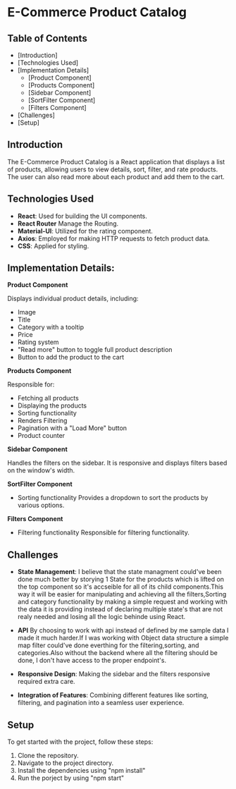 # E-Commerce Product Catalog

## Table of Contents

- [Introduction]
- [Technologies Used]   
- [Implementation Details]
  - [Product Component]
  - [Products Component]
  - [Sidebar Component]
  - [SortFilter Component]
  - [Filters Component] 
- [Challenges]
- [Setup]

## Introduction

The E-Commerce Product Catalog is a React application that displays a list of products, allowing users to view details, sort, filter, and rate products. The user can also read more about each product and add them to the cart.

## Technologies Used

- **React**: Used for building the UI components.
- **React Router** Manage the Routing.
- **Material-UI**: Utilized for the rating component.
- **Axios**: Employed for making HTTP requests to fetch product data.
- **CSS**: Applied for styling.

## Implementation Details:



 **Product Component**

Displays individual product details, including:
- Image
- Title
- Category with a tooltip
- Price
- Rating system
- "Read more" button to toggle full product description
- Button to add the product to the cart

 **Products Component**

Responsible for:
- Fetching all products
- Displaying the products
- Sorting functionality
- Renders Filtering
- Pagination with a "Load More" button
- Product counter

 **Sidebar Component**

Handles the filters on the sidebar. It is responsive and displays filters based on the window's width.

 **SortFilter Component**

- Sorting functionality
Provides a dropdown to sort the products by various options.

**Filters Component**

- Filtering functionality
Responsible for filtering functionality.

## Challenges

- **State Management**: I believe that the state managment could've been done much better by storying 1 State for the products which is lifted on the top component so it's accseible for all of its child components.This way it will be easier for manipulating and achieving all the filters,Sorting and category functionality by making a simple request and working with the data it is providing instead of declaring multiple state's that are not realy needed and losing all the logic behinde using React.

- **API** By choosing to work with api instead of defined by me sample data I made it much harder.If I was working with Object data structure a simple map filter could've done everthing for the filtering,sorting, and categories.Also without the backend where all the filtering should be done, I don't have access to the proper endpoint's.

- **Responsive Design**: Making the sidebar and the filters responsive required extra care.

- **Integration of Features**: Combining different features like sorting, filtering, and pagination into a seamless user experience.

## Setup

To get started with the project, follow these steps:

1. Clone the repository.
2. Navigate to the project directory.
3. Install the dependencies using "npm install"
4. Run the porject by using "npm start"
